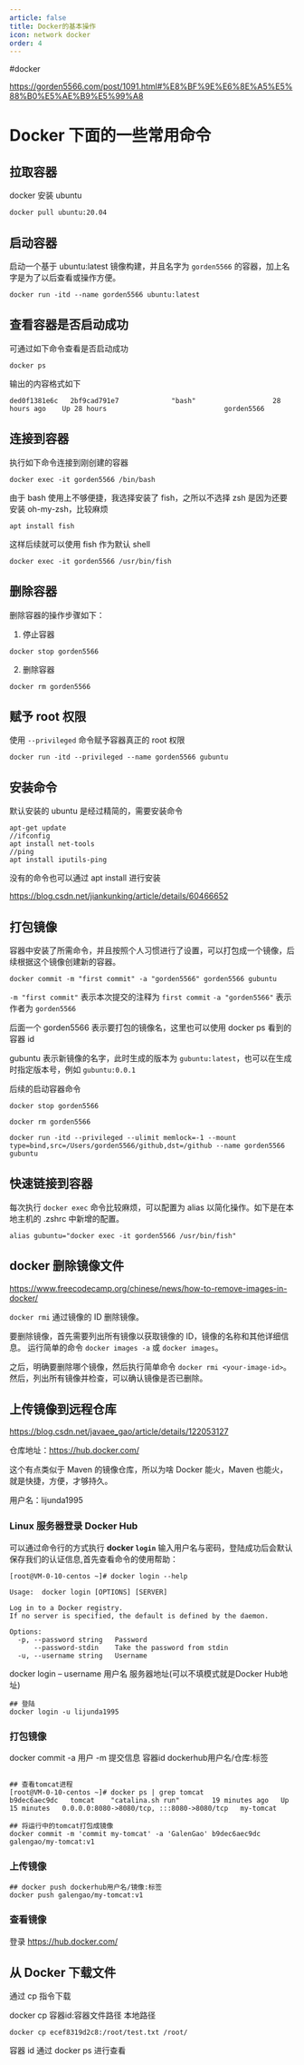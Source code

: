 ```yaml
---
article: false
title: Docker的基本操作
icon: network docker
order: 4
---
```


#docker

https://gorden5566.com/post/1091.html#%E8%BF%9E%E6%8E%A5%E5%88%B0%E5%AE%B9%E5%99%A8


# Docker 下面的一些常用命令

## 拉取容器

docker 安装 ubuntu

```
docker pull ubuntu:20.04
```


## 启动容器

启动一个基于 ubuntu:latest 镜像构建，并且名字为 `gorden5566` 的容器，加上名字是为了以后查看或操作方便。

```
docker run -itd --name gorden5566 ubuntu:latest
```

## 查看容器是否启动成功

可通过如下命令查看是否启动成功
```
docker ps
```

输出的内容格式如下
```
ded0f1381e6c   2bf9cad791e7             "bash"                   28 hours ago    Up 28 hours                             gorden5566
```

## 连接到容器

执行如下命令连接到刚创建的容器
```
docker exec -it gorden5566 /bin/bash
```

由于 bash 使用上不够便捷，我选择安装了 fish，之所以不选择 zsh 是因为还要安装 oh-my-zsh，比较麻烦
```
apt install fish
```

这样后续就可以使用 fish 作为默认 shell
```
docker exec -it gorden5566 /usr/bin/fish
```

## 删除容器

删除容器的操作步骤如下：

1. 停止容器
```
docker stop gorden5566
```

2. 删除容器
```
docker rm gorden5566
```

## 赋予 root 权限

使用 `--privileged` 命令赋予容器真正的 root 权限

```
docker run -itd --privileged --name gorden5566 gubuntu

```

## 安装命令

默认安装的 ubuntu 是经过精简的，需要安装命令

```
apt-get update
//ifconfig 
apt install net-tools       
//ping
apt install iputils-ping 
```

没有的命令也可以通过 apt install 进行安装

https://blog.csdn.net/jiankunking/article/details/60466652

## 打包镜像

容器中安装了所需命令，并且按照个人习惯进行了设置，可以打包成一个镜像，后续根据这个镜像创建新的容器。

```
docker commit -m "first commit" -a "gorden5566" gorden5566 gubuntu
```

`-m "first commit"` 表示本次提交的注释为 `first commit`
`-a "gorden5566"` 表示作者为 `gorden5566`

后面一个 gorden5566 表示要打包的镜像名，这里也可以使用 docker ps 看到的容器 id

gubuntu 表示新镜像的名字，此时生成的版本为 `gubuntu:latest`，也可以在生成时指定版本号，例如 `gubuntu:0.0.1`

后续的启动容器命令

```
docker stop gorden5566

docker rm gorden5566

docker run -itd --privileged --ulimit memlock=-1 --mount type=bind,src=/Users/gorden5566/github,dst=/github --name gorden5566 gubuntu	

```

## 快速链接到容器

每次执行 `docker exec` 命令比较麻烦，可以配置为 alias 以简化操作。如下是在本地主机的 .zshrc 中新增的配置。

```
alias gubuntu="docker exec -it gorden5566 /usr/bin/fish"
```

## docker 删除镜像文件

https://www.freecodecamp.org/chinese/news/how-to-remove-images-in-docker/

`docker rmi` 通过镜像的 ID 删除镜像。

要删除镜像，首先需要列出所有镜像以获取镜像的 ID，镜像的名称和其他详细信息。 运行简单的命令 `docker images -a` 或 `docker images`。

之后，明确要删除哪个镜像，然后执行简单命令 `docker rmi <your-image-id>`。然后，列出所有镜像并检查，可以确认镜像是否已删除。

## 上传镜像到远程仓库

https://blog.csdn.net/javaee_gao/article/details/122053127


仓库地址：https://hub.docker.com/

这个有点类似于 Maven 的镜像仓库，所以为啥 Docker 能火，Maven 也能火，就是快捷，方便，才够持久。

用户名：lijunda1995

### Linux 服务器登录 Docker Hub

可以通过命令行的方式执行 **docker `login`** 输入用户名与密码，登陆成功后会默认保存我们的认证信息,首先查看命令的使用帮助：

```
[root@VM-0-10-centos ~]# docker login --help

Usage:  docker login [OPTIONS] [SERVER]

Log in to a Docker registry.
If no server is specified, the default is defined by the daemon.

Options:
  -p, --password string   Password
      --password-stdin    Take the password from stdin
  -u, --username string   Username

```

docker login – username 用户名 服务器地址(可以不填模式就是Docker Hub地址)

```
## 登陆
docker login -u lijunda1995
```

### 打包镜像

docker commit -a 用户 -m 提交信息 容器id dockerhub用户名/仓库:标签

```

## 查看tomcat进程
[root@VM-0-10-centos ~]# docker ps | grep tomcat
b9dec6aec9dc   tomcat    "catalina.sh run"        19 minutes ago   Up 15 minutes   0.0.0.0:8080->8080/tcp, :::8080->8080/tcp   my-tomcat

## 将运行中的tomcat打包成镜像
docker commit -m 'commit my-tomcat' -a 'GalenGao' b9dec6aec9dc galengao/my-tomcat:v1
```

### 上传镜像

```
## docker push dockerhub用户名/镜像:标签
docker push galengao/my-tomcat:v1
```

### 查看镜像

登录 https://hub.docker.com/

## 从 Docker 下载文件

通过 cp 指令下载

docker cp 容器id:容器文件路径 本地路径

```
docker cp ecef8319d2c8:/root/test.txt /root/

```

容器 id 通过 docker ps 进行查看